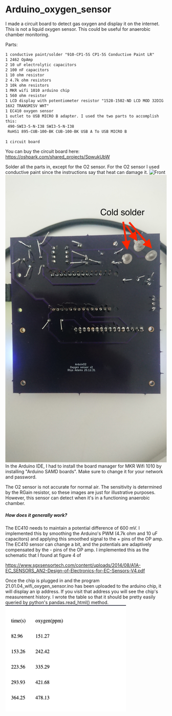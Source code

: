 # Arduino_oxygen_sensor

I made a circuit board to detect gas oxygen and display it on the internet. This is not a liquid oxygen sensor. This could be useful for anaerobic chamber monitoring.

Parts:
```
1 conductive paint/solder "910-CP1-5S CP1-5S Conductive Paint LR"
1 2462 OpAmp
2 10 uF electrolytic capacitors
2 100 nF capacitors
1 10 ohm resistor
2 4.7k ohm resistors
3 10k ohm resistors
1 MKR wifi 1010 arduino chip
1 560 ohm resistor
1 LCD display with potentiometer resistor "1528-1502-ND LCD MOD 32DIG 16X2 TRANSMISV WHT"
1 EC410 oxygen sensor
1 outlet to USB MICRO B adapter. I used the two parts to accomplish this:
 490-SWI3-5-N-I38 SWI3-5-N-I38
 RoHS1 895-CUB-100-BK CUB-100-BK USB A To USB MICRO B

1 circuit board
```
You can buy the circuit board here:
https://oshpark.com/shared_projects/SpwukUbW

Solder all the parts in, except for the O2 sensor. For the O2 sensor I used conductive paint since the instructions say that heat can damage it.
![Front](front.JPG "Front")
![Back](back.JPG "back")
In the Arduino IDE, I had to install the board manager for MKR Wifi 1010 by installing "Arduino SAMD boards". Make sure to change it for your network and password.

The O2 sensor is not accurate for normal air. The sensitivity is determined by the RGain resistor, so these images are just for illustrative purposes. However, this sensor can detect when it's in a functioning anaerobic chamber.

##### How does it generally work?
The EC410 needs to maintain a potential difference of 600 mV. I implemented this by smoothing the Arduino's PWM (4.7k ohm and 10 uF capacitors) and applying this smoothed signal to the + pins of the OP amp. The EC410 sensor can change a bit, and the potentials are adaptively compensated by the - pins of the OP amp. I implemented this as the schematic that I found at figure 4 of

https://www.sgxsensortech.com/content/uploads/2014/08/A1A-EC_SENSORS_AN2-Design-of-Electronics-for-EC-Sensors-V4.pdf



Once the chip is plugged in and the program 21.01.04_wifi_oxygen_sensor.ino has been uploaded to the arduino chip, it will display an ip address. If you visit that address you will see the chip's measurement history. I wrote the table so that it should be pretty easily queried by python's pandas.read_html() method.
![Website](website.png "website")
